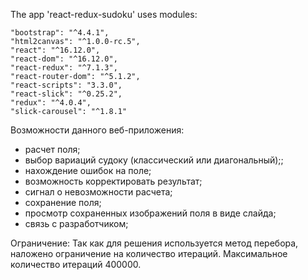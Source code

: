 The app 'react-redux-sudoku'  uses modules:

    "bootstrap": "^4.4.1",
    "html2canvas": "^1.0.0-rc.5",
    "react": "^16.12.0",
    "react-dom": "^16.12.0",
    "react-redux": "^7.1.3",
    "react-router-dom": "^5.1.2",
    "react-scripts": "3.3.0",
    "react-slick": "^0.25.2",
    "redux": "^4.0.4",
    "slick-carousel": "^1.8.1"

Возможности данного веб-приложения:
- расчет поля;
- выбор вариаций судоку (классический или диагональный);;
- нахождение ошибок на поле;
- возможность корректировать результат;
- сигнал о невозможности расчета;
- сохранение поля;
- просмотр сохраненных изображений поля в виде слайда;
- связь с разработчиком;

Ограничение:
   Так как для решения используется метод перебора, 
наложено ограничение на количество итераций.
Максимальное количество итераций 400000.


